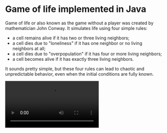 # Game of life implemented in Java 

Game of life or also known as the game without a player was created by mathematician John Conway.
It simulates life using four simple rules:

- a cell remains alive if it has two or three living neighbors;
- a cell dies due to "loneliness" if it has one neighbor or no living neighbors at all;
- a cell dies due to "overpopulation" if it has four or more living neighbors;
- a cell becomes alive if it has exactly three living neighbors.

It sounds pretty simple, but these four rules can lead to chaotic and unpredictable behavior, even when the initial conditions are fully known.

![Demonstration](https://i.imgur.com/ena09te.mp4)